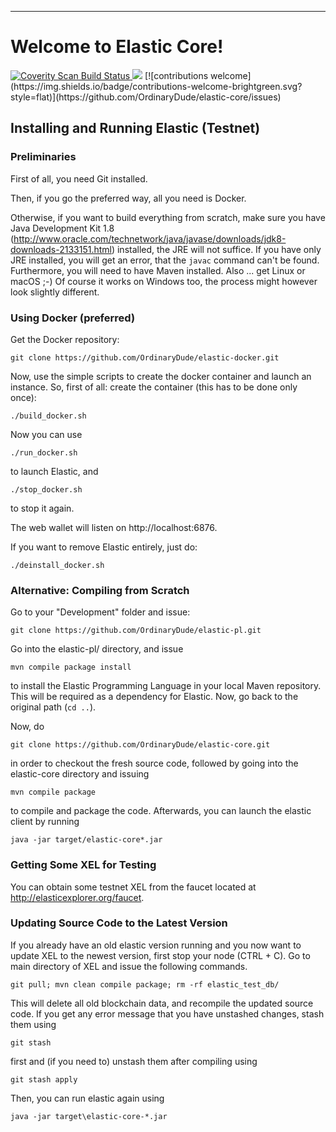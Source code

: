 ----
# Welcome to Elastic Core! #

<a href="https://scan.coverity.com/projects/ordinarydude-elastic-core">
  <img alt="Coverity Scan Build Status"
       src="https://scan.coverity.com/projects/10946/badge.svg"/>
</a> <img src="https://travis-ci.org/OrdinaryDude/elastic-core.svg?branch=master"></img> [![contributions welcome](https://img.shields.io/badge/contributions-welcome-brightgreen.svg?style=flat)](https://github.com/OrdinaryDude/elastic-core/issues)

## Installing and Running Elastic (Testnet) ##

### Preliminaries ###

First of all, you need Git installed.

Then, if you go the preferred way, all you need is Docker.

Otherwise, if you want to build everything from scratch, make sure you have Java Development Kit 1.8 (http://www.oracle.com/technetwork/java/javase/downloads/jdk8-downloads-2133151.html) installed, the JRE will not suffice. If you have only JRE installed, you will get an error, that the `javac` command can't be found. Furthermore, you will need to have Maven installed. Also ... get Linux or macOS ;-) Of course it works on Windows too, the process might however look slightly different.


### Using Docker (preferred) ###

Get the Docker repository:

`git clone https://github.com/OrdinaryDude/elastic-docker.git`

Now, use the simple scripts to create the docker container and launch an instance.
So, first of all: create the container (this has to be done only once):

`./build_docker.sh`

Now you can use

`./run_docker.sh`

to launch Elastic, and

`./stop_docker.sh`

to stop it again.

The web wallet will listen on http://localhost:6876.

If you want to remove Elastic entirely, just do:

`./deinstall_docker.sh`

### Alternative: Compiling from Scratch ###

Go to your "Development" folder and issue:

`git clone https://github.com/OrdinaryDude/elastic-pl.git`

Go into the elastic-pl/ directory, and issue

`mvn compile package install`

to install the Elastic Programming Language in your local Maven repository. This will be required as a dependency for Elastic. Now, go back to the original path (`cd ..`).

Now, do

`git clone https://github.com/OrdinaryDude/elastic-core.git`

in order to checkout the fresh source code, followed by going into the elastic-core directory and issuing

`mvn compile package`

to compile and package the code. Afterwards, you can launch the elastic client by running

`java -jar target/elastic-core*.jar`

### Getting Some XEL for Testing ###

You can obtain some testnet XEL from the faucet located at http://elasticexplorer.org/faucet.

### Updating Source Code to the Latest Version ###

If you already have an old elastic version running and you now want to update XEL to the newest version, first stop your node (CTRL + C).
Go to main directory of XEL and issue the following commands.

`git pull;
mvn clean compile package;
rm -rf elastic_test_db/`

This will delete all old blockchain data, and recompile the updated source code. If you get any error message that you have unstashed changes, stash them using

`git stash`

first and (if you need to) unstash them after compiling using

`git stash apply`

Then, you can run elastic again using

`java -jar target\elastic-core-*.jar
`
